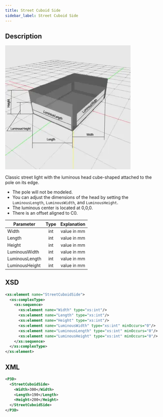 ```yaml
---
title: Street Cuboid Side
sidebar_label: Street Cuboid Side
---
```


## Description

![Street Cuboid Side](/img/docs/geometry/parametric/street-cuboid-side.webp)

Classic street light with the luminous head cube-shaped attached to the pole on its edge.

- The pole will not be modeled.
- You can adjust the dimensions of the head by setting the `LuminousLength`, `LuminousWidth`, and `LuminousHeight`.
- The luminous center is located at 0,0,0.
- There is an offset aligned to C0.

| Parameter      | Type | Explanation |
| -------------- | :--: | :---------: |
| Width          | int  | value in mm |
| Length         | int  | value in mm |
| Height         | int  | value in mm |
| LuminousWidth  | int  | value in mm |
| LuminousLength | int  | value in mm |
| LuminousHeight | int  | value in mm |

## XSD

```xml
<xs:element name="StreetCuboidSide">
  <xs:complexType>
    <xs:sequence>
      <xs:element name="Width" type="xs:int"/>
      <xs:element name="Length" type="xs:int"/>
      <xs:element name="Height" type="xs:int"/>
      <xs:element name="LuminousWidth" type="xs:int" minOccurs="0"/>
      <xs:element name="LuminousLength" type="xs:int" minOccurs="0"/>
      <xs:element name="LuminousHeight" type="xs:int" minOccurs="0"/>
    </xs:sequence>
  </xs:complexType>
</xs:element>
```

## XML

```xml
<P3D>
  <StreetCuboidSide>
    <Width>300</Width>
    <Length>190</Length>
    <Height>200</Height>
  </StreetCuboidSide>
</P3D>
```
